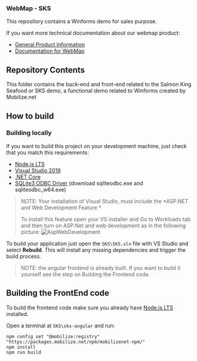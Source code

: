 ### WebMap - SKS  
This repository contains a Winforms demo for sales purpose. 

If you want more technical documentation about our webmap product:

* [General Product Information](https://www.mobilize.net/products/app-migrations/webmap/ "General Product Information")
* [Documentation for WebMap](https://docs.mobilize.net/webmap/ "Documentation for WebMap")

## Repository Contents

This folder contains the back-end and front-end related to the Salmon King Seafood or SKS demo, a functional demo related to Winforms created by Mobilize.net

## How to build

### Building locally

If you want to build this project on your development machine, just check that you match this requirements:

* [Node.js LTS](https://nodejs.org/en/download/)
* [Visual Studio 2019](https://visualstudio.microsoft.com/downloads/)
* [.NET Core](https://dotnet.microsoft.com/download)
* [SQLite3 ODBC Driver](http://www.ch-werner.de/sqliteodbc/) (download sqliteodbc.exe and sqliteodbc_w64.exe)

> NOTE: Your installation of Visual Studio, must include the *ASP.NET and Web Development Feature *
>
> To install this feature open your VS installer and Go to Workloads tab and then turn on ASP.Net and web development as in the following picture: 
![AspWebDevelopment](https://gblobscdn.gitbook.com/assets%2F-MEOm98BbzqckTUoLpXN%2F-MObjz9M3Gd4Q3oDTVfk%2F-MOfsymyfLvuUJarfQAA%2Fimage.png?alt=media&token=67fbfe2d-b5f9-4c78-b24b-51d5800053af)

To build your application just open the `SKS\SKS.sln` file with VS Studio and select **Rebuild**. This will install any missing dependencies and trigger the build process.

> NOTE: the angular frontend is already built. If you want to build it yourself see the step on Building the Frontend code.


## Building the FrontEnd code

To build the frontend code make sure you already have [Node.js LTS](https://nodejs.org/en/download/) installed.

Open a terminal at `SKS\sks-angular` and run:
```
npm config set "@mobilize:registry" "https://packages.mobilize.net/npm/mobilizenet-npm/"
npm install
npm run build
```
